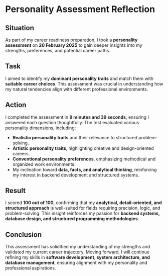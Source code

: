 # Personality Assessment Reflection

## **Situation**
As part of my career readiness preparation, I took a **personality assessment** on **20 February 2025** to gain deeper insights into my strengths, preferences, and potential career paths.

## **Task**
I aimed to identify my **dominant personality traits** and match them with **suitable career choices**. This assessment was crucial in understanding how my natural tendencies align with different professional environments.

## **Action**
I completed the assessment in **9 minutes and 39 seconds**, ensuring I answered each question thoughtfully. The test evaluated various personality dimensions, including:
- **Realistic personality traits** and their relevance to structured problem-solving.
- **Artistic personality traits**, highlighting creative and design-oriented careers.
- **Conventional personality preferences**, emphasizing methodical and organized work environments.
- My inclination toward **data, facts, and analytical thinking**, reinforcing my interest in backend development and structured systems.

## **Result**
I scored **100 out of 100**, confirming that my **analytical, detail-oriented, and structured approach** is well-suited for fields requiring precision, logic, and problem-solving. This insight reinforces my passion for **backend systems, database design, and structured programming methodologies**.

## **Conclusion**
This assessment has solidified my understanding of my strengths and validated my current career trajectory. Moving forward, I will continue refining my skills in **software development, system architecture, and database management**, ensuring alignment with my personality and professional aspirations.
